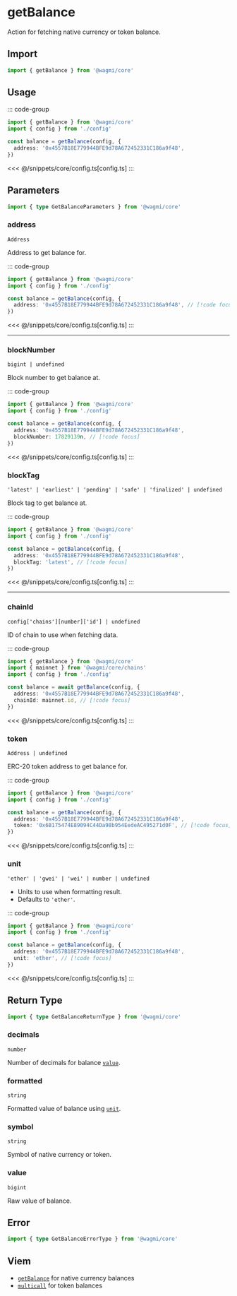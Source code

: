 <script setup>
const packageName = '@wagmi/core'
const actionName = 'getBalance'
const typeName = 'GetBalance'
</script>

# getBalance

Action for fetching native currency or token balance.

## Import

```ts
import { getBalance } from '@wagmi/core'
```

## Usage

::: code-group
```ts [index.ts]
import { getBalance } from '@wagmi/core'
import { config } from './config'

const balance = getBalance(config, {
  address: '0x4557B18E779944BFE9d78A672452331C186a9f48',
})
```
<<< @/snippets/core/config.ts[config.ts]
:::

## Parameters

```ts
import { type GetBalanceParameters } from '@wagmi/core'
```

### address

`Address`

Address to get balance for.

::: code-group
```ts [index.ts]
import { getBalance } from '@wagmi/core'
import { config } from './config'

const balance = getBalance(config, {
  address: '0x4557B18E779944BFE9d78A672452331C186a9f48', // [!code focus]
})
```
<<< @/snippets/core/config.ts[config.ts]
:::

---

### blockNumber

`bigint | undefined`

Block number to get balance at.

::: code-group
```ts [index.ts]
import { getBalance } from '@wagmi/core'
import { config } from './config'

const balance = getBalance(config, {
  address: '0x4557B18E779944BFE9d78A672452331C186a9f48',
  blockNumber: 17829139n, // [!code focus]
})
```
<<< @/snippets/core/config.ts[config.ts]
:::

### blockTag

`'latest' | 'earliest' | 'pending' | 'safe' | 'finalized' | undefined`

Block tag to get balance at.

::: code-group
```ts [index.ts]
import { getBalance } from '@wagmi/core'
import { config } from './config'

const balance = getBalance(config, {
  address: '0x4557B18E779944BFE9d78A672452331C186a9f48',
  blockTag: 'latest', // [!code focus]
})
```
<<< @/snippets/core/config.ts[config.ts]
:::

---

### chainId

`config['chains'][number]['id'] | undefined`

ID of chain to use when fetching data.

::: code-group
```ts [index.ts]
import { getBalance } from '@wagmi/core'
import { mainnet } from '@wagmi/core/chains'
import { config } from './config'

const balance = await getBalance(config, {
  address: '0x4557B18E779944BFE9d78A672452331C186a9f48',
  chainId: mainnet.id, // [!code focus]
})
```
<<< @/snippets/core/config.ts[config.ts]
:::

### token

`Address | undefined`

ERC-20 token address to get balance for.

::: code-group
```ts [index.ts]
import { getBalance } from '@wagmi/core'
import { config } from './config'

const balance = getBalance(config, {
  address: '0x4557B18E779944BFE9d78A672452331C186a9f48',
  token: '0x6B175474E89094C44Da98b954EedeAC495271d0F', // [!code focus]
})
```
<<< @/snippets/core/config.ts[config.ts]
:::

### unit

`'ether' | 'gwei' | 'wei' | number | undefined`

- Units to use when formatting result.
- Defaults to `'ether'`.

::: code-group
```ts [index.ts]
import { getBalance } from '@wagmi/core'
import { config } from './config'

const balance = getBalance(config, {
  address: '0x4557B18E779944BFE9d78A672452331C186a9f48',
  unit: 'ether', // [!code focus]
})
```
<<< @/snippets/core/config.ts[config.ts]
:::

## Return Type

```ts
import { type GetBalanceReturnType } from '@wagmi/core'
```

### decimals

`number`

Number of decimals for balance [`value`](#value).

### formatted

`string`

Formatted value of balance using [`unit`](#unit).

### symbol

`string`

Symbol of native currency or token.

### value

`bigint`

Raw value of balance.

## Error

```ts
import { type GetBalanceErrorType } from '@wagmi/core'
```

<!--@include: @shared/query-imports.md-->

## Viem

- [`getBalance`](https://viem.sh/docs/actions/public/getBalance.html) for native currency balances
- [`multicall`](https://viem.sh/docs/actions/public/multicall.html) for token balances
